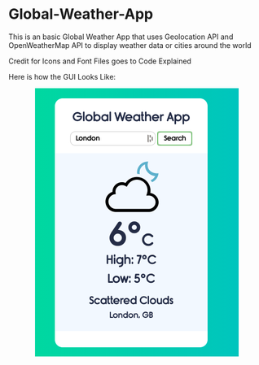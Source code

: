 # Global-Weather-App

This is an basic Global Weather App that uses Geolocation API 
and OpenWeatherMap API to display weather data or cities around the world

Credit for Icons and Font Files goes to Code Explained

Here is how the GUI Looks Like:

<p align="center">
  <img src="icons/gui.png" />
</p>
